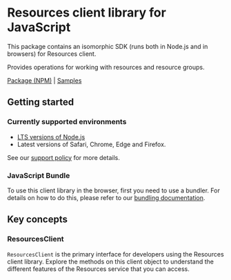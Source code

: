 # Resources client library for JavaScript

This package contains an isomorphic SDK (runs both in Node.js and in browsers) for Resources client.

Provides operations for working with resources and resource groups.

[Package (NPM)](https://www.npmjs.com/package/@msinternal/resources) |
[Samples](https://github.com/Azure-Samples/azure-samples-js-management)

## Getting started

### Currently supported environments

- [LTS versions of Node.js](https://github.com/nodejs/release#release-schedule)
- Latest versions of Safari, Chrome, Edge and Firefox.

See our [support policy](https://github.com/Azure/azure-sdk-for-js/blob/main/SUPPORT.md) for more details.




### JavaScript Bundle
To use this client library in the browser, first you need to use a bundler. For details on how to do this, please refer to our [bundling documentation](https://aka.ms/AzureSDKBundling).

## Key concepts

### ResourcesClient

`ResourcesClient` is the primary interface for developers using the Resources client library. Explore the methods on this client object to understand the different features of the Resources service that you can access.

